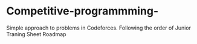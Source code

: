 # Competitive-programmming-
Simple approach to problems in Codeforces. 
Following the order of Junior Traning Sheet Roadmap
